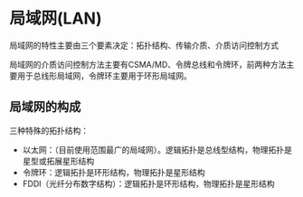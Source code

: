 # 局域网(LAN)



局域网的特性主要由三个要素决定：拓扑结构、传输介质、介质访问控制方式

局域网的介质访问控制方法主要有CSMA/MD、令牌总线和令牌环，前两种方法主要用于总线形局域网，令牌环主要用于环形局域网。

## 局域网的构成

三种特殊的拓扑结构：

+ 以太网：（目前使用范围最广的局域网）。逻辑拓扑是总线型结构，物理拓扑是星型或拓展星形结构
+ 令牌环：逻辑拓扑是环形结构，物理拓扑是星形结构
+ FDDI（光纤分布数字结构）：逻辑拓扑是环形结构，物理拓扑是星形结构



